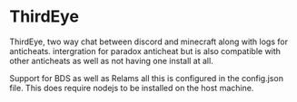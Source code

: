 # ThirdEye
ThirdEye, two way chat between discord and minecraft along with logs for anticheats. intergration for paradox anticheat but is also compatible with other anticheats as well as not having one install at all.

Support for BDS as well as Relams all this is configured in the config.json file. This does require nodejs to be installed on the host machine. 

